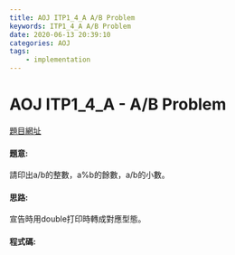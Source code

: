 ```yaml
---
title: AOJ ITP1_4_A A/B Problem
keywords: ITP1_4_A A/B Problem
date: 2020-06-13 20:39:10
categories: AOJ
tags:
    - implementation
---
```

# AOJ ITP1_4_A - A/B Problem
[題目網址](https://chucs.github.io/site/)

#### 題意:
請印出a/b的整數，a%b的餘數，a/b的小數。
<!-- more -->
#### 思路:
宣告時用double打印時轉成對應型態。

#### 程式碼:
<script src="https://gist.github.com/Daviswww/47638746bfe75731f97d849a2a2801bd.js"></script>